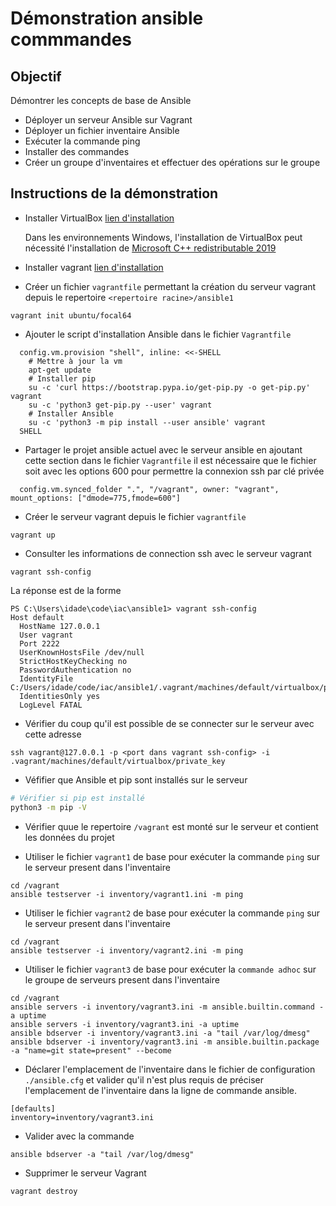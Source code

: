 # Démonstration ansible commmandes

## Objectif

Démontrer les concepts de base de Ansible

* Déployer un serveur Ansible sur Vagrant
* Déployer un fichier inventaire Ansible
* Exécuter la commande ping
* Installer des commandes
* Créer un groupe d'inventaires et effectuer des opérations sur le groupe

## Instructions de la démonstration

* Installer VirtualBox [lien d'installation](https://www.virtualbox.org/wiki/Downloads)

    Dans les environnements Windows, l'installation de VirtualBox peut nécessité l'installation de [Microsoft C++ redistributable 2019](https://learn.microsoft.com/en-us/cpp/windows/latest-supported-vc-redist?view=msvc-170)

* Installer vagrant [lien d'installation](https://developer.hashicorp.com/vagrant/docs/installation)

* Créer un fichier `vagrantfile` permettant la création du serveur vagrant depuis le repertoire `<repertoire racine>/ansible1` 
```
vagrant init ubuntu/focal64
```

* Ajouter le script d'installation Ansible dans le fichier `Vagrantfile`
```
  config.vm.provision "shell", inline: <<-SHELL
    # Mettre à jour la vm
    apt-get update
    # Installer pip
    su -c 'curl https://bootstrap.pypa.io/get-pip.py -o get-pip.py' vagrant
    su -c 'python3 get-pip.py --user' vagrant
    # Installer Ansible
    su -c 'python3 -m pip install --user ansible' vagrant
  SHELL
```

* Partager le projet ansible actuel avec le serveur ansible en ajoutant cette section dans le fichier `Vagrantfile` il est nécessaire que le fichier soit avec les options 600 pour permettre la connexion ssh par clé privée
```
  config.vm.synced_folder ".", "/vagrant", owner: "vagrant", mount_options: ["dmode=775,fmode=600"]
```

* Créer le serveur vagrant depuis le fichier `vagrantfile`
```
vagrant up
```

* Consulter les informations de connection ssh avec le serveur vagrant
```
vagrant ssh-config
```

La réponse est de la forme
```
PS C:\Users\idade\code\iac\ansible1> vagrant ssh-config
Host default
  HostName 127.0.0.1
  User vagrant
  Port 2222
  UserKnownHostsFile /dev/null
  StrictHostKeyChecking no
  PasswordAuthentication no
  IdentityFile C:/Users/idade/code/iac/ansible1/.vagrant/machines/default/virtualbox/private_key
  IdentitiesOnly yes
  LogLevel FATAL
```

* Vérifier du coup qu'il est possible de se connecter sur le serveur avec cette adresse
```
ssh vagrant@127.0.0.1 -p <port dans vagrant ssh-config> -i .vagrant/machines/default/virtualbox/private_key
```

* Véfifier que Ansible et pip sont installés sur le serveur
```sh
# Vérifier si pip est installé
python3 -m pip -V
```

* Vérifier quue le repertoire `/vagrant` est monté sur le serveur et contient les données du projet 

* Utiliser le fichier `vagrant1` de base pour exécuter la commande `ping` sur le serveur present dans l'inventaire
```
cd /vagrant
ansible testserver -i inventory/vagrant1.ini -m ping
```

* Utiliser le fichier `vagrant2` de base pour exécuter la commande `ping` sur le serveur present dans l'inventaire
```
cd /vagrant
ansible testserver -i inventory/vagrant2.ini -m ping
```

* Utiliser le fichier `vagrant3` de base pour exécuter la `commande adhoc` sur le groupe de serveurs present dans l'inventaire
```
cd /vagrant
ansible servers -i inventory/vagrant3.ini -m ansible.builtin.command -a uptime
ansible servers -i inventory/vagrant3.ini -a uptime
ansible bdserver -i inventory/vagrant3.ini -a "tail /var/log/dmesg"
ansible bdserver -i inventory/vagrant3.ini -m ansible.builtin.package -a "name=git state=present" --become
```

* Déclarer l'emplacement de l'inventaire dans le fichier de configuration `./ansible.cfg` et valider qu'il n'est plus requis de préciser l'emplacement de l'inventaire dans la ligne de commande ansible.
```
[defaults]
inventory=inventory/vagrant3.ini
```

* Valider avec la commande
```
ansible bdserver -a "tail /var/log/dmesg"
```

* Supprimer le serveur Vagrant
```
vagrant destroy
```